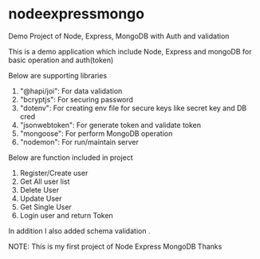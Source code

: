 # nodeexpressmongo
Demo Project of Node, Express, MongoDB with Auth and validation

This is a demo application which include Node, Express and mongoDB for basic operation and auth(token)

Below are supporting libraries
1. "@hapi/joi": For data validation
2. "bcryptjs": For securing password
3. "dotenv": For creating env file for secure keys like secret key and DB cred
4. "jsonwebtoken": For generate token and validate token
5. "mongoose": For perform MongoDB operation
6. "nodemon": For run/maintain server

Below are function included in project
1. Register/Create user
2. Get All user list
3. Delete User
4. Update User
5. Get Single User
6. Login user and return Token

In addition I also added schema validation .


NOTE: This is my first project of Node Express MongoDB
Thanks

